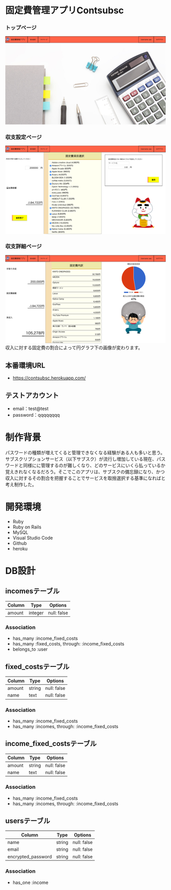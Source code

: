 # 固定費管理アプリContsubsc

### トップページ
![toppage](app/assets/images/toppage.png)

### 収支設定ページ
![editpage](app/assets/images/editpage.png)

### 収支詳細ページ
![showpage](app/assets/images/showpage.png)
収入に対する固定費の割合によって円グラフ下の画像が変わります。

## 本番環境URL
* https://contsubsc.herokuapp.com/

## テストアカウント
* email：test@test
* password：qqqqqqqq

# 制作背景

パスワードの種類が増えてくると管理できなくなる経験がある人も多いと思う。サブスクリプションサービス（以下サブスク）が流行し増加している現在、パスワードと同様にに管理するのが難しくなり、どのサービスにいくら払っているか覚えきれなくなるだろう。そこでこのアプリは、サブスクの備忘録になり、かつ収入に対するその割合を把握することでサービスを取捨選択する基準になればと考え制作した。

# 開発環境

* Ruby
* Ruby on Rails
* MySQL
* Visual Studio Code
* Github
* heroku

# DB設計

## incomesテーブル
|Column|Type|Options|
|------|----|-------|
|amount|integer|null: false|

### Association
- has_many :income_fixed_costs
- has_many :fixed_costs, through: :income_fixed_costs
- belongs_to :user

## fixed_costsテーブル
|Column|Type|Options|
|------|----|-------|
|amount|string|null: false|
|name  |text  |null: false|

### Association
- has_many :income_fixed_costs
- has_many :incomes, through: :income_fixed_costs

## income_fixed_costsテーブル
|Column|Type|Options|
|------|----|-------|
|amount|string|null: false|
|name  |text  |null: false|

### Association
- has_many :income_fixed_costs
- has_many :incomes, through: :income_fixed_costs

## usersテーブル
|Column|Type|Options|
|------|----|-------|
|name              |string|null: false|
|email             |string|null: false|
|encrypted_password|string|null: false|

### Association
- has_one :income
